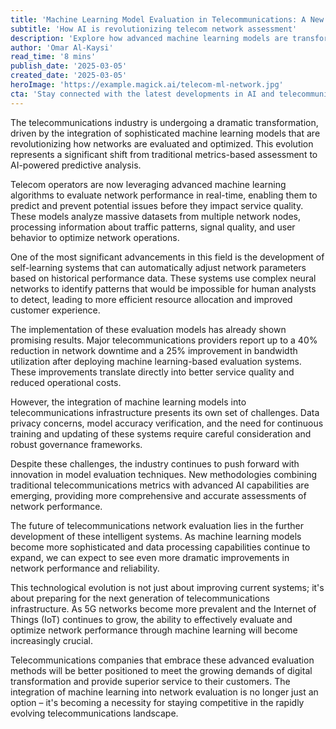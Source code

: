 ```yaml
---
title: 'Machine Learning Model Evaluation in Telecommunications: A New Era of Network Performance'
subtitle: 'How AI is revolutionizing telecom network assessment'
description: 'Explore how advanced machine learning models are transforming the evaluation and optimization of telecommunications networks, offering real-time analysis, predictive maintenance, and significant improvements in performance and efficiency.'
author: 'Omar Al-Kaysi'
read_time: '8 mins'
publish_date: '2025-03-05'
created_date: '2025-03-05'
heroImage: 'https://example.magick.ai/telecom-ml-network.jpg'
cta: 'Stay connected with the latest developments in AI and telecommunications! Follow us on LinkedIn for exclusive insights into how machine learning is transforming network evaluation and optimization.'
---
```


The telecommunications industry is undergoing a dramatic transformation, driven by the integration of sophisticated machine learning models that are revolutionizing how networks are evaluated and optimized. This evolution represents a significant shift from traditional metrics-based assessment to AI-powered predictive analysis.

Telecom operators are now leveraging advanced machine learning algorithms to evaluate network performance in real-time, enabling them to predict and prevent potential issues before they impact service quality. These models analyze massive datasets from multiple network nodes, processing information about traffic patterns, signal quality, and user behavior to optimize network operations.

One of the most significant advancements in this field is the development of self-learning systems that can automatically adjust network parameters based on historical performance data. These systems use complex neural networks to identify patterns that would be impossible for human analysts to detect, leading to more efficient resource allocation and improved customer experience.

The implementation of these evaluation models has already shown promising results. Major telecommunications providers report up to a 40% reduction in network downtime and a 25% improvement in bandwidth utilization after deploying machine learning-based evaluation systems. These improvements translate directly into better service quality and reduced operational costs.

However, the integration of machine learning models into telecommunications infrastructure presents its own set of challenges. Data privacy concerns, model accuracy verification, and the need for continuous training and updating of these systems require careful consideration and robust governance frameworks.

Despite these challenges, the industry continues to push forward with innovation in model evaluation techniques. New methodologies combining traditional telecommunications metrics with advanced AI capabilities are emerging, providing more comprehensive and accurate assessments of network performance.

The future of telecommunications network evaluation lies in the further development of these intelligent systems. As machine learning models become more sophisticated and data processing capabilities continue to expand, we can expect to see even more dramatic improvements in network performance and reliability.

This technological evolution is not just about improving current systems; it's about preparing for the next generation of telecommunications infrastructure. As 5G networks become more prevalent and the Internet of Things (IoT) continues to grow, the ability to effectively evaluate and optimize network performance through machine learning will become increasingly crucial.

Telecommunications companies that embrace these advanced evaluation methods will be better positioned to meet the growing demands of digital transformation and provide superior service to their customers. The integration of machine learning into network evaluation is no longer just an option – it's becoming a necessity for staying competitive in the rapidly evolving telecommunications landscape.